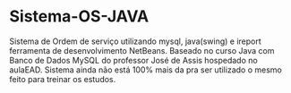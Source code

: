 # Sistema-OS-JAVA
Sistema de Ordem de serviço utilizando mysql, java(swing) e ireport ferramenta de desenvolvimento NetBeans.
Baseado no curso Java com Banco de Dados MySQL do professor José de Assis hospedado no aulaEAD.
Sistema ainda não está 100% mais da pra ser utilizado o mesmo feito para treinar os estudos.

